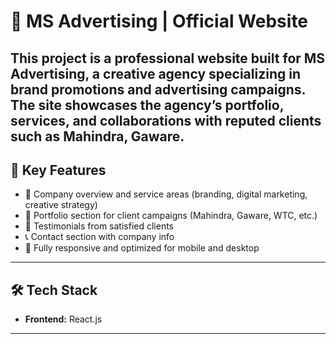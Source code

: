 # 📣 MS Advertising | Official Website

This project is a professional website built for **MS Advertising**, a creative agency specializing in brand promotions and advertising campaigns. The site showcases the agency’s portfolio, services, and collaborations with reputed clients such as **Mahindra**, **Gaware**.
---


## 🧠 Key Features

- 🏢 Company overview and service areas (branding, digital marketing, creative strategy)
- 🎥 Portfolio section for client campaigns (Mahindra, Gaware, WTC, etc.)
- 👥 Testimonials from satisfied clients
- 📞 Contact section with company info
- 📱 Fully responsive and optimized for mobile and desktop

---

## 🛠️ Tech Stack

- **Frontend:** React.js
  
---




